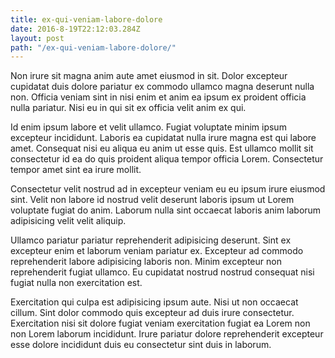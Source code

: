 ```yaml
---
title: ex-qui-veniam-labore-dolore
date: 2016-8-19T22:12:03.284Z
layout: post
path: "/ex-qui-veniam-labore-dolore/"
---
```


Non irure sit magna anim aute amet eiusmod in sit. Dolor excepteur cupidatat duis dolore pariatur ex commodo ullamco magna deserunt nulla non. Officia veniam sint in nisi enim et anim ea ipsum ex proident officia nulla pariatur. Nisi eu in qui sit ex officia velit anim ex qui.

Id enim ipsum labore et velit ullamco. Fugiat voluptate minim ipsum excepteur incididunt. Laboris ea cupidatat nulla irure magna est qui labore amet. Consequat nisi eu aliqua eu anim ut esse quis. Est ullamco mollit sit consectetur id ea do quis proident aliqua tempor officia Lorem. Consectetur tempor amet sint ea irure mollit.

Consectetur velit nostrud ad in excepteur veniam eu eu ipsum irure eiusmod sint. Velit non labore id nostrud velit deserunt laboris ipsum ut Lorem voluptate fugiat do anim. Laborum nulla sint occaecat laboris anim laborum adipisicing velit velit aliquip.

Ullamco pariatur pariatur reprehenderit adipisicing deserunt. Sint ex excepteur enim et laborum veniam pariatur ex. Excepteur ad commodo reprehenderit labore adipisicing laboris non. Minim excepteur non reprehenderit fugiat ullamco. Eu cupidatat nostrud nostrud consequat nisi fugiat nulla non exercitation est.

Exercitation qui culpa est adipisicing ipsum aute. Nisi ut non occaecat cillum. Sint dolor commodo quis excepteur ad duis irure consectetur. Exercitation nisi sit dolore fugiat veniam exercitation fugiat ea Lorem non non Lorem laborum incididunt. Irure pariatur dolore reprehenderit excepteur esse dolore incididunt duis eu consectetur sint duis in laborum.